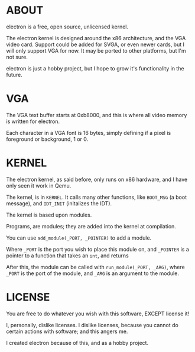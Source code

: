 # ABOUT
electron is a free, open source, unlicensed kernel. 

The electron kernel is designed around the x86 architecture, and the VGA video card. Support could be added for SVGA, or even newer cards, but I will only support VGA for now. It may be ported to other platforms, but I'm not sure. 

electron is just a hobby project, but I hope to grow it's functionality in the future. 

# VGA

The VGA text buffer starts at 0xb8000, and this is where all video memory is written for electron. 

Each character in a VGA font is 16 bytes, simply defining if a pixel is foreground or background, 1 or 0. 

# KERNEL

The electron kernel, as said before, only runs on x86 hardware, and I have only seen it work in Qemu. 

The kernel, is in `KERNEL`. It calls many other functions, like `BOOT_MSG` (a boot message), and `IDT_INIT` (initalizes the IDT). 

The kernel is based upon modules. 

Programs, are modules; they are added into the kernel at compilation.

You can use `add_module(_PORT, _POINTER)` to add a module. 

Where `_PORT` is the port you wish to place this module on, and `_POINTER` is a pointer to a function that takes an `int`, and returns  

After this, the module can be called with `run_module(_PORT, _ARG)`, where `_PORT` is the port of the module, and `_ARG` is an argument to the module. 

# LICENSE

You are free to do whatever you wish with this software, EXCEPT license it! 

I, personally, dislike licenses. I dislike licenses, because you cannot do certain actions with software; and this angers me. 

I created electron because of this, and as a hobby project. 

